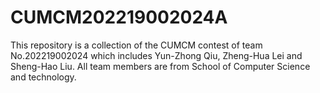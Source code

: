# CUMCM202219002024A
This repository is a collection of the CUMCM contest of team No.202219002024 which includes Yun-Zhong Qiu, Zheng-Hua Lei and Sheng-Hao Liu. All team members are from School of Computer Science and technology.
